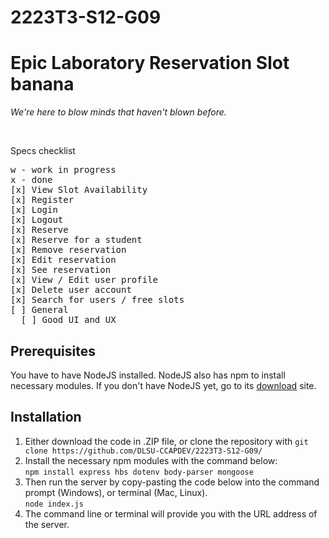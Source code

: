 # 2223T3-S12-G09
<h1>Epic Laboratory Reservation Slot banana</h1>
<p><i>We're here to blow minds that haven't blown before.</i></p>
<br>

Specs checklist
<pre>
w - work in progress
x - done
[x] View Slot Availability
[x] Register
[x] Login
[x] Logout
[x] Reserve
[x] Reserve for a student
[x] Remove reservation
[x] Edit reservation
[x] See reservation
[x] View / Edit user profile
[x] Delete user account
[x] Search for users / free slots
[ ] General
  [ ] Good UI and UX
</pre>

<h2>Prerequisites</h2>
<p>You have to have NodeJS installed. NodeJS also has npm to install necessary modules. If you don't have 
NodeJS yet, go to its <a href='https://nodejs.org/en/download'>download</a> site.</p>

<h2>Installation</h2>
<ol>
  <li>
    Either download the code in .ZIP file, or clone the repository with <code>git clone https://github.com/DLSU-CCAPDEV/2223T3-S12-G09/</code>
  </li>
  <li>
    Install the necessary npm modules with the command below:<br>
    <code>npm install express hbs dotenv body-parser mongoose</code>
  </li>
  <li>
    Then run the server by copy-pasting the code below into the command prompt (Windows), or terminal (Mac, Linux).
    <br>
    <code>node index.js</code>
  </li>
  <li>
    The command line or terminal will provide you with the URL address of the server.
  </li>
</ol>
